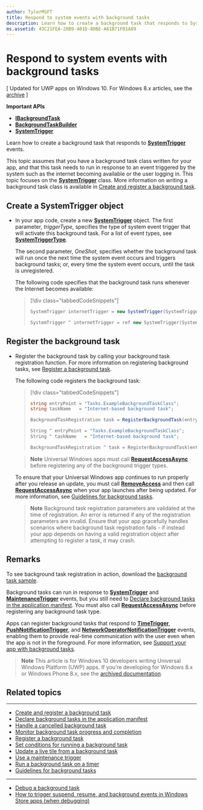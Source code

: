 ```yaml
---
author: TylerMSFT
title: Respond to system events with background tasks
description: Learn how to create a background task that responds to SystemTrigger events.
ms.assetid: 43C21FEA-28B9-401D-80BE-A61B71F01A89
---
```


# Respond to system events with background tasks


\[ Updated for UWP apps on Windows 10. For Windows 8.x articles, see the [archive](http://go.microsoft.com/fwlink/p/?linkid=619132) \]


**Important APIs**

-   [**IBackgroundTask**](https://msdn.microsoft.com/library/windows/apps/br224794)
-   [**BackgroundTaskBuilder**](https://msdn.microsoft.com/library/windows/apps/br224768)
-   [**SystemTrigger**](https://msdn.microsoft.com/library/windows/apps/br224838)

Learn how to create a background task that responds to [**SystemTrigger**](https://msdn.microsoft.com/library/windows/apps/br224839) events.

This topic assumes that you have a background task class written for your app, and that this task needs to run in response to an event triggered by the system such as the internet becoming available or the user logging in. This topic focuses on the [**SystemTrigger**](https://msdn.microsoft.com/library/windows/apps/br224839) class. More information on writing a background task class is available in [Create and register a background task](create-and-register-a-background-task.md).

## Create a SystemTrigger object


-   In your app code, create a new [**SystemTrigger**](https://msdn.microsoft.com/library/windows/apps/br224838) object. The first parameter, *triggerType*, specifies the type of system event trigger that will activate this background task. For a list of event types, see [**SystemTriggerType**](https://msdn.microsoft.com/library/windows/apps/br224839).

    The second parameter, *OneShot*, specifies whether the background task will run once the next time the system event occurs and triggers background tasks; or, every time the system event occurs, until the task is unregistered.

    The following code specifies that the background task runs whenever the Internet becomes available:

    > [!div class="tabbedCodeSnippets"]
    > ```cs
    > SystemTrigger internetTrigger = new SystemTrigger(SystemTriggerType.InternetAvailable, false);
    > ```
    > ```cpp
    > SystemTrigger ^ internetTrigger = ref new SystemTrigger(SystemTriggerType::InternetAvailable, false);
    > ```

## Register the background task


-   Register the background task by calling your background task registration function. For more information on registering background tasks, see [Register a background task](register-a-background-task.md).

    The following code registers the background task:

    > [!div class="tabbedCodeSnippets"]
    > ```cs
    > string entryPoint = "Tasks.ExampleBackgroundTaskClass";
    > string taskName   = "Internet-based background task";
    >
    > BackgroundTaskRegistration task = RegisterBackgroundTask(entryPoint, taskName, internetTrigger, exampleCondition);
    > ```
    > ```cpp
    > String ^ entryPoint = "Tasks.ExampleBackgroundTaskClass";
    > String ^ taskName   = "Internet-based background task";
    >
    > BackgroundTaskRegistration ^ task = RegisterBackgroundTask(entryPoint, taskName, internetTrigger, exampleCondition);
    > ```

    > **Note**  Universal Windows apps must call [**RequestAccessAsync**](https://msdn.microsoft.com/library/windows/apps/hh700485) before registering any of the background trigger types.

    To ensure that your Universal Windows app continues to run properly after you release an update, you must call [**RemoveAccess**](https://msdn.microsoft.com/library/windows/apps/hh700471) and then call [**RequestAccessAsync**](https://msdn.microsoft.com/library/windows/apps/hh700485) when your app launches after being updated. For more information, see [Guidelines for background tasks](guidelines-for-background-tasks.md).

    > **Note**  Background task registration parameters are validated at the time of registration. An error is returned if any of the registration parameters are invalid. Ensure that your app gracefully handles scenarios where background task registration fails - if instead your app depends on having a valid registration object after attempting to register a task, it may crash.

     

## Remarks


To see background task registration in action, download the [background task sample](http://go.microsoft.com/fwlink/p/?LinkId=618666).

Background tasks can run in response to [**SystemTrigger**](https://msdn.microsoft.com/library/windows/apps/br224838) and [**MaintenanceTrigger**](https://msdn.microsoft.com/library/windows/apps/hh700517) events, but you still need to [Declare background tasks in the application manifest](declare-background-tasks-in-the-application-manifest.md). You must also call [**RequestAccessAsync**](https://msdn.microsoft.com/library/windows/apps/hh700485) before registering any background task type.

Apps can register background tasks that respond to [**TimeTrigger**](https://msdn.microsoft.com/library/windows/apps/br224843), [**PushNotificationTrigger**](https://msdn.microsoft.com/library/windows/apps/hh700543), and [**NetworkOperatorNotificationTrigger**](https://msdn.microsoft.com/library/windows/apps/br224831) events, enabling them to provide real-time communication with the user even when the app is not in the foreground. For more information, see [Support your app with background tasks](support-your-app-with-background-tasks.md).

> **Note**  This article is for Windows 10 developers writing Universal Windows Platform (UWP) apps. If you’re developing for Windows 8.x or Windows Phone 8.x, see the [archived documentation](http://go.microsoft.com/fwlink/p/?linkid=619132).

 
## Related topics


****

* [Create and register a background task](create-and-register-a-background-task.md)
* [Declare background tasks in the application manifest](declare-background-tasks-in-the-application-manifest.md)
* [Handle a cancelled background task](handle-a-cancelled-background-task.md)
* [Monitor background task progress and completion](monitor-background-task-progress-and-completion.md)
* [Register a background task](register-a-background-task.md)
* [Set conditions for running a background task](set-conditions-for-running-a-background-task.md)
* [Update a live tile from a background task](update-a-live-tile-from-a-background-task.md)
* [Use a maintenance trigger](use-a-maintenance-trigger.md)
* [Run a background task on a timer](run-a-background-task-on-a-timer-.md)
* [Guidelines for background tasks](guidelines-for-background-tasks.md)

****

* [Debug a background task](debug-a-background-task.md)
* [How to trigger suspend, resume, and background events in Windows Store apps (when debugging)](http://go.microsoft.com/fwlink/p/?linkid=254345)

 

 


<!--HONumber=Jun16_HO2-->


